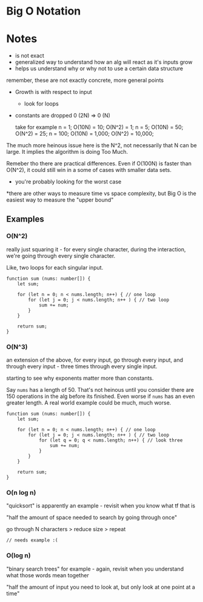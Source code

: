 # Big O Notation

# Notes
 * is not exact
 * generalized way to understand how an alg will react as it's inputs grow
 * helps us understand why or why not to use a certain data structure


remember, these are not exactly concrete, more general points

- Growth is with respect to input
   - look for loops
- constants are dropped
  0 (2N) => 0 (N)

  take for example
  n = 1; O(10N) = 10; O(N^2) = 1;
  n = 5; O(10N) = 50; O(N^2) = 25;
  n = 100; O(10N) = 1,000; O(N^2) = 10,000;
   
The much more heinous issue here is the N^2, not necessarily that N can be large. It implies the algorithm is doing Too Much.

Remeber tho there are practical differences. Even if O(100N) is faster than O(N^2), it could still win in a some of cases with smaller data sets.

- you're probably looking for the worst case


*there are other ways to measure time vs space complexity, but Big O is the easiest way to measure the "upper bound"

## Examples

### O(N^2)

really just squaring it - for every single character, during the interaction, we're going through every single character.

Like, two loops for each singular input. 

```
function sum (nums: number[]) {
    let sum;

    for (let n = 0; n < nums.length; n++) { // one loop
        for (let j = 0; j < nums.length; n++ ) { // two loop
            sum += num;
        }
    }

    return sum;
}
```

### O(N^3)

an extension of the above, for every input, go through every input, and through every input - three times through every single input.

starting to see why exponents matter more than constants.

Say `nums` has a length of 50. That's not heinous until you consider there are 150 operations in the alg before its finished. Even worse if `nums` has an even greater length. A real world example could be much, much worse.

```
function sum (nums: number[]) {
    let sum;

    for (let n = 0; n < nums.length; n++) { // one loop
        for (let j = 0; j < nums.length; n++ ) { // two loop
            for (let q = 0; q < nums.length; n++) { // look three
                sum += num;
            }
        }
    }

    return sum;
}
```

### O(n log n)

"quicksort" is apparently an example - revisit when you know what tf that is

"half the amount of space needed to search by going through once"

go through N characters > reduce size > repeat

```
// needs example :(
```

### O(log n)

"binary search trees" for example - again, revisit when you understand what those words mean together

"half the amount of input you need to look at, but only look at one point at a time"
